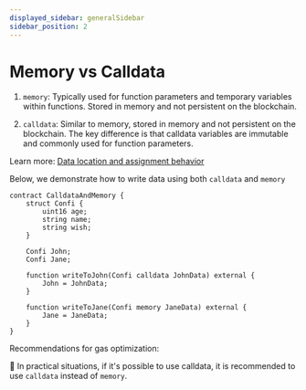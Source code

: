 ```yaml
---
displayed_sidebar: generalSidebar
sidebar_position: 2
---
```


# Memory vs Calldata

1. `memory`: Typically used for function parameters and temporary variables within functions. Stored in memory and not persistent on the blockchain.

2. `calldata`: Similar to memory, stored in memory and not persistent on the blockchain. The key difference is that calldata variables are immutable and commonly used for function parameters.

Learn more:
[Data location and assignment behavior](https://docs.soliditylang.org/en/latest/types.html#data-location)

Below, we demonstrate how to write data using both `calldata` and `memory`

```solidity
contract CalldataAndMemory {
    struct Confi {
        uint16 age;
        string name;
        string wish;
    }

    Confi John;
    Confi Jane;

    function writeToJohn(Confi calldata JohnData) external {
        John = JohnData;
    }

    function writeToJane(Confi memory JaneData) external {
        Jane = JaneData;
    }
}
```

Recommendations for gas optimization:

🌟 In practical situations, if it's possible to use calldata, it is recommended to use `calldata` instead of `memory`.
